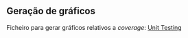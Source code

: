 ## Geração de gráficos

Ficheiro para gerar gráficos relativos a *coverage*: [Unit Testing](./unit_testing_charts.py)
